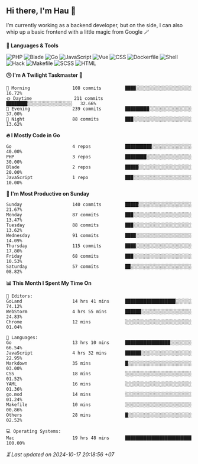 ## Hi there, I'm Hau 👋
I’m currently working as a backend developer, but on the side, I can also whip up a basic frontend with a little magic from Google 🪄

<!--START_SECTION:readme-stats-->
**💬 Languages & Tools**

![PHP](https://img.shields.io/badge/PHP-64.72%25-4F5D95?&logo=PHP&labelColor=151b23)
![Blade](https://img.shields.io/badge/Blade-26.13%25-f7523f?&logo=Blade&labelColor=151b23)
![Go](https://img.shields.io/badge/Go-04.90%25-00ADD8?&logo=Go&labelColor=151b23)
![JavaScript](https://img.shields.io/badge/JavaScript-02.38%25-f1e05a?&logo=JavaScript&labelColor=151b23)
![Vue](https://img.shields.io/badge/Vue-01.20%25-41b883?&logo=Vue&labelColor=151b23)
![CSS](https://img.shields.io/badge/CSS-00.29%25-563d7c?&logo=CSS&labelColor=151b23)
![Dockerfile](https://img.shields.io/badge/Dockerfile-00.12%25-384d54?&logo=Dockerfile&labelColor=151b23)
![Shell](https://img.shields.io/badge/Shell-00.09%25-89e051?&logo=Shell&labelColor=151b23)
![Hack](https://img.shields.io/badge/Hack-00.07%25-878787?&logo=Hack&labelColor=151b23)
![Makefile](https://img.shields.io/badge/Makefile-00.06%25-427819?&logo=Makefile&labelColor=151b23)
![SCSS](https://img.shields.io/badge/SCSS-00.02%25-c6538c?&logo=SCSS&labelColor=151b23)
![HTML](https://img.shields.io/badge/HTML-00.01%25-e34c26?&logo=HTML&labelColor=151b23)


**🕒 I'm A Twilight Taskmaster 🌆**

```text
🌅 Morning                108 commits         ████░░░░░░░░░░░░░░░░░░░░░   16.72%
🌞 Daytime                211 commits         ████████░░░░░░░░░░░░░░░░░   32.66%
🌆 Evening                239 commits         █████████░░░░░░░░░░░░░░░░   37.00%
🌙 Night                  88 commits          ███░░░░░░░░░░░░░░░░░░░░░░   13.62%
```

**🔥 I Mostly Code in Go**

```text
Go                       4 repos             ██████████░░░░░░░░░░░░░░░   40.00%
PHP                      3 repos             ████████░░░░░░░░░░░░░░░░░   30.00%
Blade                    2 repos             █████░░░░░░░░░░░░░░░░░░░░   20.00%
JavaScript               1 repo              ███░░░░░░░░░░░░░░░░░░░░░░   10.00%
```

**📅 I'm Most Productive on Sunday**

```text
Sunday                   140 commits         █████░░░░░░░░░░░░░░░░░░░░   21.67%
Monday                   87 commits          ███░░░░░░░░░░░░░░░░░░░░░░   13.47%
Tuesday                  88 commits          ███░░░░░░░░░░░░░░░░░░░░░░   13.62%
Wednesday                91 commits          ████░░░░░░░░░░░░░░░░░░░░░   14.09%
Thursday                 115 commits         ████░░░░░░░░░░░░░░░░░░░░░   17.80%
Friday                   68 commits          ███░░░░░░░░░░░░░░░░░░░░░░   10.53%
Saturday                 57 commits          ██░░░░░░░░░░░░░░░░░░░░░░░   08.82%
```

**📊 This Month I Spent My Time On**

```text
📝 Editors:
GoLand                   14 hrs 41 mins      ███████████████████░░░░░░   74.12%
WebStorm                 4 hrs 55 mins       ██████░░░░░░░░░░░░░░░░░░░   24.83%
Chrome                   12 mins             ░░░░░░░░░░░░░░░░░░░░░░░░░   01.04%

💬 Languages:
Go                       13 hrs 10 mins      █████████████████░░░░░░░░   66.54%
JavaScript               4 hrs 32 mins       ██████░░░░░░░░░░░░░░░░░░░   22.95%
Markdown                 35 mins             █░░░░░░░░░░░░░░░░░░░░░░░░   03.00%
CSS                      18 mins             ░░░░░░░░░░░░░░░░░░░░░░░░░   01.52%
YAML                     16 mins             ░░░░░░░░░░░░░░░░░░░░░░░░░   01.36%
go.mod                   14 mins             ░░░░░░░░░░░░░░░░░░░░░░░░░   01.24%
Makefile                 10 mins             ░░░░░░░░░░░░░░░░░░░░░░░░░   00.86%
Others                   28 mins             █░░░░░░░░░░░░░░░░░░░░░░░░   02.52%

💻 Operating Systems:
Mac                      19 hrs 48 mins      █████████████████████████   100.00%
```



*⏳ Last updated on 2024-10-17 20:18:56 +07*
<!--END_SECTION:readme-stats-->
